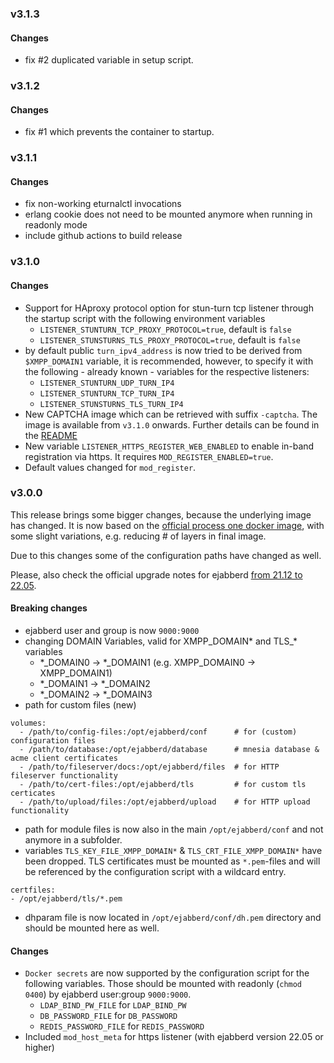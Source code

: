 ### v3.1.3

#### Changes
* fix #2 duplicated variable in setup script.

### v3.1.2

#### Changes
* fix #1 which prevents the container to startup.

### v3.1.1

#### Changes
* fix non-working eturnalctl invocations
* erlang cookie does not need to be mounted anymore when running in readonly mode
* include github actions to build release

### v3.1.0

#### Changes
* Support for HAproxy protocol option for stun-turn tcp listener through the startup script with the following environment variables
  * `LISTENER_STUNTURN_TCP_PROXY_PROTOCOL=true`, default is `false`
  * `LISTENER_STUNSTURNS_TLS_PROXY_PROTOCOL=true`, default is `false`
* by default public `turn_ipv4_address` is now tried to be derived from `$XMPP_DOMAIN1` variable, it is recommended, however, to specify it with the following - already known - variables for the respective listeners:
  * `LISTENER_STUNTURN_UDP_TURN_IP4`
  * `LISTENER_STUNTURN_TCP_TURN_IP4`
  * `LISTENER_STUNSTURNS_TLS_TURN_IP4`
* New CAPTCHA image which can be retrieved with suffix `-captcha`. The image is available from `v3.1.0` onwards. Further details can be found in the [README](https://github.com/sando38/docker-ejabberd-multiarch#CAPTCHA)
* New variable `LISTENER_HTTPS_REGISTER_WEB_ENABLED` to enable in-band registration via https. It requires `MOD_REGISTER_ENABLED=true`.
* Default values changed for `mod_register`.

### v3.0.0

This release brings some bigger changes, because the underlying image has changed. It is now based on the [official process one docker image](https://github.com/processone/ejabberd/blob/master/.github/container/Dockerfile), with some slight variations, e.g. reducing # of layers in final image.

Due to this changes some of the configuration paths have changed as well.

Please, also check the official upgrade notes for ejabberd [from 21.12 to 22.05](https://docs.ejabberd.im/admin/upgrade/from_21.12_to_22.05/).

#### Breaking changes
* ejabberd user and group is now `9000:9000`
* changing DOMAIN Variables, valid for XMPP_DOMAIN* and TLS_* variables
  * *_DOMAIN0 -> *_DOMAIN1 (e.g. XMPP_DOMAIN0 -> XMPP_DOMAIN1)
  * *_DOMAIN1 -> *_DOMAIN2
  * *_DOMAIN2 -> *_DOMAIN3
* path for custom files (new)
```
volumes:
  - /path/to/config-files:/opt/ejabberd/conf      # for (custom) configuration files
  - /path/to/database:/opt/ejabberd/database      # mnesia database & acme client certificates
  - /path/to/fileserver/docs:/opt/ejabberd/files  # for HTTP fileserver functionality
  - /path/to/cert-files:/opt/ejabberd/tls         # for custom tls certicates
  - /path/to/upload/files:/opt/ejabberd/upload    # for HTTP upload functionality
```
* path for module files is now also in the main `/opt/ejabberd/conf` and not anymore in a subfolder.
* variables `TLS_KEY_FILE_XMPP_DOMAIN*` & `TLS_CRT_FILE_XMPP_DOMAIN*` have been dropped. TLS certificates must be mounted as `*.pem`-files and will be referenced by the configuration script with a wildcard entry.
```
certfiles:
- /opt/ejabberd/tls/*.pem
```
* dhparam file is now located in `/opt/ejabberd/conf/dh.pem` directory and should be mounted here as well.

#### Changes
* `Docker secrets` are now supported by the configuration script for the following variables. Those should be mounted with readonly (`chmod 0400`) by ejabberd user:group `9000:9000`.
  * `LDAP_BIND_PW_FILE` for `LDAP_BIND_PW`
  * `DB_PASSWORD_FILE` for `DB_PASSWORD`
  * `REDIS_PASSWORD_FILE` for `REDIS_PASSWORD`
* Included `mod_host_meta` for https listener (with ejabberd version 22.05 or higher)

